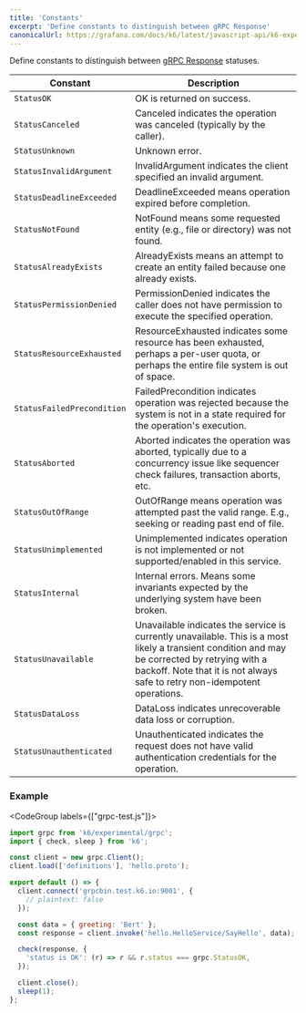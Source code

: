 ```yaml
---
title: 'Constants'
excerpt: 'Define constants to distinguish between gRPC Response'
canonicalUrl: https://grafana.com/docs/k6/latest/javascript-api/k6-experimental/grpc/constants/
---
```


Define constants to distinguish between [gRPC Response](/javascript-api/k6-experimental/grpc/response) statuses.

| Constant | Description |
|----------|-------------|
| `StatusOK` | OK is returned on success. |
| `StatusCanceled` | Canceled indicates the operation was canceled (typically by the caller). |
| `StatusUnknown` | Unknown error. |
| `StatusInvalidArgument` | InvalidArgument indicates the client specified an invalid argument. |
| `StatusDeadlineExceeded` | DeadlineExceeded means operation expired before completion. |
| `StatusNotFound` | NotFound means some requested entity (e.g., file or directory) was not found. |
| `StatusAlreadyExists` | AlreadyExists means an attempt to create an entity failed because one already exists. |
| `StatusPermissionDenied` | PermissionDenied indicates the caller does not have permission to execute the specified operation. |
| `StatusResourceExhausted` | ResourceExhausted indicates some resource has been exhausted, perhaps a per-user quota, or perhaps the entire file system is out of space. |
| `StatusFailedPrecondition` | FailedPrecondition indicates operation was rejected because the system is not in a state required for the operation's execution. |
| `StatusAborted` | Aborted indicates the operation was aborted, typically due to a concurrency issue like sequencer check failures, transaction aborts, etc. |
| `StatusOutOfRange` | OutOfRange means operation was attempted past the valid range. E.g., seeking or reading past end of file. |
| `StatusUnimplemented` | Unimplemented indicates operation is not implemented or not supported/enabled in this service. |
| `StatusInternal` | Internal errors. Means some invariants expected by the underlying system have been broken. |
| `StatusUnavailable` | Unavailable indicates the service is currently unavailable. This is a most likely a transient condition and may be corrected by retrying with a backoff. Note that it is not always safe to retry non-idempotent operations. |
| `StatusDataLoss` | DataLoss indicates unrecoverable data loss or corruption. |
| `StatusUnauthenticated` | Unauthenticated indicates the request does not have valid authentication credentials for the operation. |

### Example

<CodeGroup labels={["grpc-test.js"]}>

```javascript
import grpc from 'k6/experimental/grpc';
import { check, sleep } from 'k6';

const client = new grpc.Client();
client.load(['definitions'], 'hello.proto');

export default () => {
  client.connect('grpcbin.test.k6.io:9001', {
    // plaintext: false
  });

  const data = { greeting: 'Bert' };
  const response = client.invoke('hello.HelloService/SayHello', data);

  check(response, {
    'status is OK': (r) => r && r.status === grpc.StatusOK,
  });

  client.close();
  sleep(1);
};
```

</CodeGroup>
